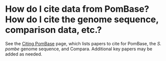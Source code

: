 # How do I cite data from PomBase? How do I cite the genome sequence, comparison data, etc.?
<!-- pombase_categories: Tools and Resources -->

See the [Citing PomBase](/about/citing-pombase) page, which lists papers
to cite for PomBase, the *S. pombe* genome sequence, and Compara.
Additional key papers may be added as needed.

